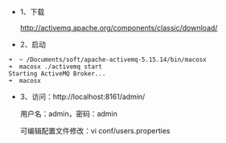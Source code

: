 

* 1、下载

    http://activemq.apache.org/components/classic/download/

* 2、启动

```
➜  ~ /Documents/soft/apache-activemq-5.15.14/bin/macosx 
➜  macosx ./activemq start
Starting ActiveMQ Broker...
➜  macosx 
```

* 3、访问：http://localhost:8161/admin/

    用户名：admin，密码：admin

    可编辑配置文件修改：vi conf/users.properties
